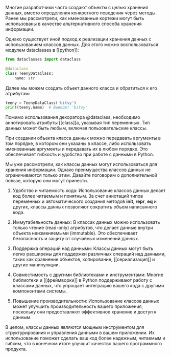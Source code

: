 Многие разработчики часто создают объекты с целью хранения данных, вместо определения конкретного поведения через методы. Ранее мы рассмотрели, как именованные кортежи могут быть использованы в качестве альтернативного способа хранения информации.

Однако существует иной подход к реализации хранения данных с использованием классов данных. Для этого можно воспользоваться модулем dataclasses в [[python]]:
```python
from dataclasses import dataclass

@dataclass
class TeenyDataClass:
    name: str
```

Далее мы можем создать объект данного класса и обратиться к его атрибутам:
```python
teeny = TeenyDataClass('bitsy')
print(teeny.name)  # Выведет 'bitsy'
```

Помимо использования декоратора @dataclass, необходимо аннотировать атрибуты [[class]]а, указывая тип переменных. Тип данных может быть любым, включая пользовательские классы.

При создании объекта класса данных можно передавать аргументы в том порядке, в котором они указаны в классе, либо использовать именованные аргументы и передавать их в любом порядке. Это обеспечивает гибкость и удобство при работе с данными в Python.

Мы уже рассмотрели, как классы данных могут использоваться для хранения информации. Однако преимущества классов данных не ограничиваются только этим. Давайте поговорим о дополнительной пользе, которую они могут принести.

1. Удобство и читаемость кода: Использование классов данных делает код более читаемым и понятным. За счет аннотаций типов переменных и автоматического создания методов __init__, __repr__, __eq__ и других, классы данных позволяют сократить объем написанного кода.

2. Иммутабельность данных: В классах данных можно использовать только чтение (read-only) атрибутов, что делает данные внутри объекта неизменяемыми (immutable). Это обеспечивает безопасность и защиту от случайных изменений данных.

3. Поддержка операций над данными: Классы данных могут быть легко расширены для поддержки различных операций над данными, таких как сравнение объектов, копирование, [[сериализация]] и другие манипуляции.

4. Совместимость с другими библиотеками и инструментами: Многие библиотеки и [[фреймворки]] в Python поддерживают работу с классами данных, что упрощает интеграцию вашего кода с другими компонентами системы.

5. Повышение производительности: Использование классов данных может улучшить производительность вашего приложения, поскольку они предоставляют эффективное хранение и доступ к данным.

В целом, классы данных являются мощным инструментом для структурирования и управления данными в вашем приложении. Их использование поможет сделать ваш код более надежным, читаемым и гибким, что в конечном итоге улучшит качество вашего программного продукта.